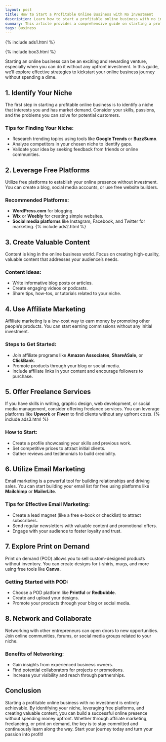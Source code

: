 ```yaml
---
layout: post
title: How to Start a Profitable Online Business with No Investment
description: Learn how to start a profitable online business with no investment. Discover effective strategies, from leveraging free platforms to affiliate marketing and freelancing, to kickstart your entrepreneurial journey today!
summary: This article provides a comprehensive guide on starting a profitable online business without any upfront investment. It covers essential steps such as identifying your niche, utilizing free platforms, creating valuable content, and exploring affiliate marketing. Additional strategies include offering freelance services, leveraging email marketing, and print on demand. By following these strategies, you can successfully establish your online presence and turn your passion into profit, all while minimizing costs.
tags: Business
---
```


{% include ads1.html %}

{% include box3.html %}

Starting an online business can be an exciting and rewarding venture, especially when you can do it without any upfront investment. In this guide, we’ll explore effective strategies to kickstart your online business journey without spending a dime.

## 1. Identify Your Niche

The first step in starting a profitable online business is to identify a niche that interests you and has market demand. Consider your skills, passions, and the problems you can solve for potential customers.

### Tips for Finding Your Niche:
- Research trending topics using tools like **Google Trends** or **BuzzSumo**.
- Analyze competitors in your chosen niche to identify gaps.
- Validate your idea by seeking feedback from friends or online communities.

## 2. Leverage Free Platforms

Utilize free platforms to establish your online presence without investment. You can create a blog, social media accounts, or use free website builders.

### Recommended Platforms:
- **WordPress.com** for blogging.
- **Wix** or **Weebly** for creating simple websites.
- **Social media platforms** like Instagram, Facebook, and Twitter for marketing.
{% include ads2.html %}
## 3. Create Valuable Content

Content is king in the online business world. Focus on creating high-quality, valuable content that addresses your audience’s needs.

### Content Ideas:
- Write informative blog posts or articles.
- Create engaging videos or podcasts.
- Share tips, how-tos, or tutorials related to your niche.

## 4. Use Affiliate Marketing

Affiliate marketing is a low-cost way to earn money by promoting other people’s products. You can start earning commissions without any initial investment.

### Steps to Get Started:
- Join affiliate programs like **Amazon Associates**, **ShareASale**, or **ClickBank**.
- Promote products through your blog or social media.
- Include affiliate links in your content and encourage followers to purchase.

## 5. Offer Freelance Services

If you have skills in writing, graphic design, web development, or social media management, consider offering freelance services. You can leverage platforms like **Upwork** or **Fiverr** to find clients without any upfront costs.
{% include ads3.html %}
### How to Start:
- Create a profile showcasing your skills and previous work.
- Set competitive prices to attract initial clients.
- Gather reviews and testimonials to build credibility.

## 6. Utilize Email Marketing

Email marketing is a powerful tool for building relationships and driving sales. You can start building your email list for free using platforms like **Mailchimp** or **MailerLite**.

### Tips for Effective Email Marketing:
- Create a lead magnet (like a free e-book or checklist) to attract subscribers.
- Send regular newsletters with valuable content and promotional offers.
- Engage with your audience to foster loyalty and trust.

## 7. Explore Print on Demand

Print on demand (POD) allows you to sell custom-designed products without inventory. You can create designs for t-shirts, mugs, and more using free tools like **Canva**.

### Getting Started with POD:
- Choose a POD platform like **Printful** or **Redbubble**.
- Create and upload your designs.
- Promote your products through your blog or social media.

## 8. Network and Collaborate

Networking with other entrepreneurs can open doors to new opportunities. Join online communities, forums, or social media groups related to your niche.

### Benefits of Networking:
- Gain insights from experienced business owners.
- Find potential collaborators for projects or promotions.
- Increase your visibility and reach through partnerships.

## Conclusion

Starting a profitable online business with no investment is entirely achievable. By identifying your niche, leveraging free platforms, and creating valuable content, you can build a successful online presence without spending money upfront. Whether through affiliate marketing, freelancing, or print on demand, the key is to stay committed and continuously learn along the way. Start your journey today and turn your passion into profit!


